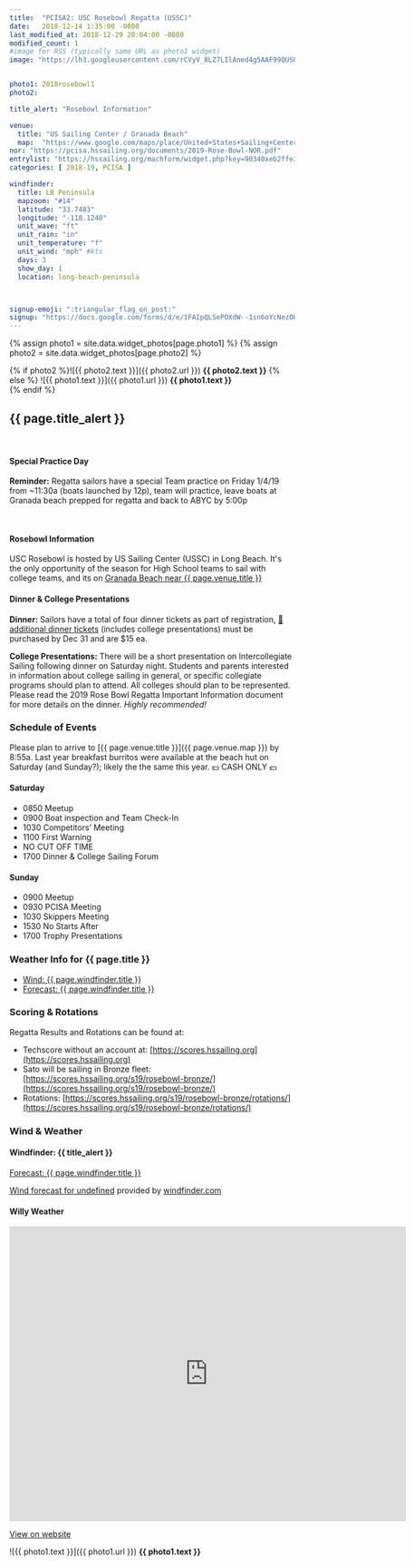 ```yaml
---
title:  "PCISA2: USC Rosebowl Regatta (USSC)"
date:   2018-12-14 1:35:00 -0800
last_modified_at: 2018-12-29 20:04:00 -0800
modified_count: 1
#image for RSS (typically same URL as photo1 widget)
image: "https://lh3.googleusercontent.com/rCVyV_8LZ7LIlAned4g5AAF99QUSO5QsQahFvmyMB4KETp3DBHgXTEXyEsFwBINCsjqZ5iCbYpDTTh_YIlo6XmnsRKV-noyPOcJKlLXGsB6MvrwS1qIptTNq4J4nZv1Vr28VH-Kh5wpNi7SDA62IVrQxHzkf9rEALAkX6tkd7BEQ2u-rJmJuhFPL8jtWz8UtKAMc7w5K4tl3nkQom41a1qZMWhL0dstU2dn4QVs9AWKRZp7pT2xA-oHOMwcvmjbj34g81ici-xSezP5q4CjBK6HPS-Wedk61MC_zA0LF7Z81ioweLGbJ7gC09vyZm8PxYg01UHu1cxWLDxrZ4EseVCnpQzvrpC5dX4v69LdolBOQ_Jou0jhd8Mk8ad00wlCYsE6JQzdkn34CF94BCVWCJRsB1Ilf5KiY2Gup6TEXagvjWpkrldjyorCl4r2EAft5kQMJ6mClBsRYmsiaZ5wZZ4g9FyIt4TBjad3fLoSZPhWW4PsbM82H4hPeOqb0ktX0AnCj46A-2vgT2gCqPXnrIKnNGCYgaXUZj4FLbsNuBxdtuYK7lrCgIPBZWZ5Y6KW_voejsAzmxExGNYvDdfa7KJzcVcXNbr-9KTa8PGigHctcvOCrwqlPuMtaONDKK3-mWdBqa-IcyvjVvQh0jMtcVHSY05l2jpyX647apMvZFvQ20Ka8stbpUR-sKvUvaLd08jTn7tFtCuI5Z0zY9a0=w1675-h943-no"


photo1: 2018rosebowl1
photo2:

title_alert: "Rosebowl Information"

venue:  
  title: "US Sailing Center / Granada Beach"
  map:  "https://www.google.com/maps/place/United+States+Sailing+Center/@33.7518703,-118.1311972,17z/data=!3m1!4b1!4m5!3m4!1s0x80dd303c01d19acb:0x4a9f2f5df289c526!8m2!3d33.7518703!4d-118.1290085"
nor: "https://pcisa.hssailing.org/documents/2019-Rose-Bowl-NOR.pdf"
entrylist: "https://hssailing.org/machform/widget.php?key=90340xeb2ffe3c5d"
categories: [ 2018-19, PCISA ]

windfinder:
  title: LB Peninsula
  mapzoom: "#14"
  latitude: "33.7483"
  longitude: "-118.1240"
  unit_wave: "ft"
  unit_rain: "in"
  unit_temperature: "f"
  unit_wind: "mph" #kts
  days: 3
  show_day: 1
  location: long-beach-peninsula



signup-emoji: ":triangular_flag_on_post:"
signup: "https://docs.google.com/forms/d/e/1FAIpQLSePOXdW--1sn6oYcNezOHPHldTjDzAE-2wFDntbsxmvjt3scw/viewform"
---
```

{% assign photo1 = site.data.widget_photos[page.photo1] %}
{% assign photo2 = site.data.widget_photos[page.photo2] %}


{% if photo2 %}![{{ photo2.text }}]({{ photo2.url }})
**{{ photo2.text }}**
{% else %}
![{{ photo1.text }}]({{ photo1.url }})
**{{ photo1.text }}**  
{% endif %}

<div class="alert alert-info">
<h2>{{ page.title_alert }}</h2>
<br><h4>Special Practice Day</h4>
<p><strong>Reminder:</strong> Regatta sailors have a special Team practice on Friday 1/4/19 from ~11:30a (boats launched by 12p), team will practice, leave boats at Granada beach prepped for regatta and back to ABYC by 5:00p</p>
<br><h4>Rosebowl Information</h4>
<p>USC Rosebowl is hosted by US Sailing Center (USSC) in Long Beach. It's the only opportunity of the season for High School teams to sail with college teams, and its on <a href="{{ page.venue.map }}">Granada Beach near {{ page.venue.title }}</a></p>
</div>  

#### Dinner & College Presentations

**Dinner:** Sailors have a total of four dinner tickets as part of registration, [:ticket:  additional dinner tickets](https://hssailing.org/machform/view.php?id=34883) (includes college presentations) must be purchased by Dec 31 and are $15 ea.  

**College Presentations:** There will be a short presentation on Intercollegiate Sailing following dinner on Saturday night. Students and parents interested in information about college sailing in general, or specific collegiate programs should plan to attend. All colleges should plan to be represented. Please read the 2019 Rose Bowl Regatta Important Information document for more details on the dinner. _Highly recommended!_  


### Schedule of Events

<!--more-->
Please plan to arrive to [{{ page.venue.title }}]({{ page.venue.map }}) by 8:55a. Last year breakfast burritos were available at the beach hut on Saturday (and Sunday?); likely the the same this year. :dollar: CASH ONLY :dollar:

#### Saturday

-  0850                   Meetup  
-  0900                   Boat inspection and Team Check-In  
-  1030                   Competitors’ Meeting  
-  1100                   First Warning  
-  NO CUT OFF TIME  
-  1700                   Dinner & College Sailing Forum

#### Sunday

-  0900                   Meetup  
-  0930                   PCISA Meeting
-  1030                   Skippers Meeting
-  1530                   No Starts After  
-  1700                   Trophy Presentations

### Weather Info for {{ page.title }}
- <a href="https://www.windfinder.com/windstatistics/{{ page.windfinder.location }}">Wind: {{ page.windfinder.title }}</a>
- <a href="https://www.windfinder.com/forecast/{{ page.windfinder.location }}">Forecast: {{ page.windfinder.title }}</a>



### Scoring & Rotations


Regatta Results and Rotations can be found at:

-   Techscore without an account at: [https://scores.hssailing.org](https://scores.hssailing.org)
-   Sato will be sailing in Bronze fleet:  [https://scores.hssailing.org/s19/rosebowl-bronze/](https://scores.hssailing.org/s19/rosebowl-bronze/)
-   Rotations: [https://scores.hssailing.org/s19/rosebowl-bronze/rotations/](https://scores.hssailing.org/s19/rosebowl-bronze/rotations/)

### Wind & Weather


#### Windfinder: {{ title_alert }}

<a href="https://www.windfinder.com/forecast/{{ page.windfinder.location }}">Forecast: {{ page.windfinder.title }}</a>

<script type="text/javascript" src="https://www.windfinder.com/widget/forecast/js/{{page.windfinder.location}}?unit_wave={{page.windfinder.unit_wave}}&unit_rain={{page.windfinder.unit_rain}}&unit_temperature={{page.windfinder.unit_temperature}}&unit_wind={{page.windfinder.unit_wind}}&days={{page.windfinder.days}}&show_day={{page.windfinder.show_day}}"></script>

<noscript><a rel='nofollow' href='https://www.windfinder.com/forecast/{{page.windfinder.location}}?utm_source=forecast&utm_medium=web&utm_campaign=homepageweather&utm_content=noscript-forecast'>Wind forecast for undefined</a> provided by <a rel='nofollow' href='https://www.windfinder.com?utm_source=forecast&utm_medium=web&utm_campaign=homepageweather&utm_content=noscript-logo'>windfinder.com</a></noscript>


#### Willy Weather

<div><iframe style="display: block;" src="https://cdnres.willyweather.com/widget/loadView.html?id=99297" width="700" height="520" frameborder="0"  scrolling="no"></iframe><a style="display: block;position: relative;height: 20px;margin: -20px 0 0 0;text-indent: -9999em;z-index: 1" href="https://swell.willyweather.com/ca/los-angeles-county/long-beach.html" rel="nofollow">https://swell.willyweather.com/ca/los-angeles-county/long-beach.html</a></div>

[View on website](https://swell.willyweather.com/ca/los-angeles-county/long-beach.html)

![{{ photo1.text }}]({{ photo1.url }})
**{{ photo1.text }}**
